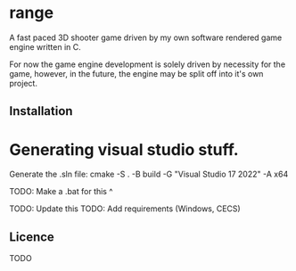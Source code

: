 # range

A fast paced 3D shooter game driven by my own software rendered game engine written in C. 

For now the game engine development is solely driven by necessity for the game, however, in the future, the engine
may be split off into it's own project.

## Installation

# Generating visual studio stuff.

Generate the .sln file:
cmake -S . -B build -G "Visual Studio 17 2022" -A x64

TODO: Make a .bat for this ^

TODO: Update this
TODO: Add requirements (Windows, CECS)

## Licence 

TODO



